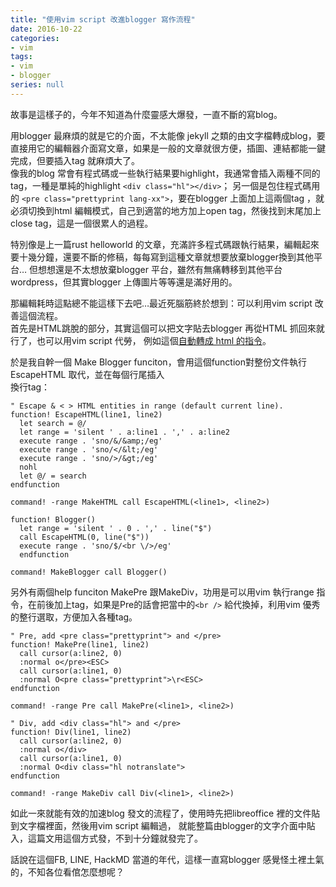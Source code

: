```yaml
---
title: "使用vim script 改進blogger 寫作流程"
date: 2016-10-22
categories:
- vim
tags:
- vim
- blogger
series: null
---
```


故事是這樣子的，今年不知道為什麼靈感大爆發，一直不斷的寫blog。  

用blogger 最麻煩的就是它的介面，不太能像 jekyll 之類的由文字檔轉成blog，要直接用它的編輯器介面寫文章，如果是一般的文章就很方便，插圖、連結都能一鍵完成，但要插入tag 就麻煩大了。  
像我的blog 常會有程式碼或一些執行結果要highlight，我通常會插入兩種不同的tag，一種是單純的highlight `<div class="hl"></div>`；
另一個是包住程式碼用的 `<pre class="prettyprint lang-xx">`，要在blogger 上面加上這兩個tag ，就必須切換到html 編輯模式，自己到適當的地方加上open tag，然後找到末尾加上close tag，這是一個很累人的過程。  
<!--more-->

特別像是上一篇rust helloworld 的文章，充滿許多程式碼跟執行結果，編輯起來要十幾分鐘，還要不斷的修稿，每每寫到這種文章就想要放棄blogger換到其他平台…
但想想還是不太想放棄blogger 平台，雖然有無痛轉移到其他平台wordpress，但其實blogger 上傳圖片等等還是滿好用的。  

那編輯耗時這點總不能這樣下去吧…最近死腦筋終於想到：可以利用vim script 改善這個流程。  
首先是HTML跳脫的部分，其實這個可以把文字貼去blogger 再從HTML 抓回來就行了，也可以用vim script 代勞，
例如這個[自動轉成 html 的指令](http://vim.wikia.com/wiki/HTML_entities)。  

於是我自幹一個 Make Blogger funciton，會用這個function對整份文件執行EscapeHTML 取代，並在每個行尾插入<br /> 換行tag：  
```vim
" Escape & < > HTML entities in range (default current line).
function! EscapeHTML(line1, line2)
  let search = @/
  let range = 'silent ' . a:line1 . ',' . a:line2
  execute range . 'sno/&/&amp;/eg'
  execute range . 'sno/</&lt;/eg'
  execute range . 'sno/>/&gt;/eg'
  nohl
  let @/ = search
endfunction

command! -range MakeHTML call EscapeHTML(<line1>, <line2>)

function! Blogger()
  let range = 'silent ' . 0 . ',' . line("$")
  call EscapeHTML(0, line("$"))
  execute range . 'sno/$/<br \/>/eg'
  endfunction

command! MakeBlogger call Blogger()
```

另外有兩個help funciton MakePre 跟MakeDiv，功用是可以用vim 執行range 指令，在前後加上tag，如果是Pre的話會把當中的`<br />` 給代換掉，利用vim 優秀的整行選取，方便加入各種tag。  
```vim
" Pre, add <pre class="prettyprint"> and </pre>
function! MakePre(line1, line2)
  call cursor(a:line2, 0)
  :normal o</pre><ESC>
  call cursor(a:line1, 0)
  :normal O<pre class="prettyprint">\r<ESC>
endfunction

command! -range Pre call MakePre(<line1>, <line2>)

" Div, add <div class="hl"> and </pre>
function! Div(line1, line2)
  call cursor(a:line2, 0)
  :normal o</div>
  call cursor(a:line1, 0)
  :normal O<div class="hl notranslate">
endfunction

command! -range MakeDiv call Div(<line1>, <line2>)
```
如此一來就能有效的加速blog 發文的流程了，使用時先把libreoffice 裡的文件貼到文字檔裡面，然後用vim script 編輯過，
就能整篇由blogger的文字介面中貼入，這篇文用這個方式發，不到十分鐘就發完了。  

話說在這個FB, LINE, HackMD 當道的年代，這樣一直寫blogger 感覺怪土裡土氣的，不知各位看倌怎麼想呢？ 
